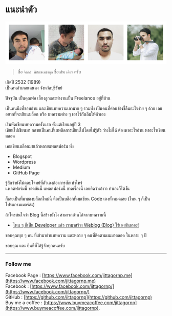 # แนะนำตัว

![](/about/my-photos.png) 

> ชื่อ `จิตกร พิทักษ์เมธากุล` ชื่อเล่น `เดียร์` ครับ   
  
เกิดปี 2532 (1989)  
เป็นคนอำเภอแคนดง จังหวัดบุรีรัมย์  

ปัจจุบัน เป็นคุณพ่อ เลี้ยงลูกและทำงานเป็น Freelance อยู่ที่บ้าน
  
เป็นคนนึงที่ชอบอ่าน และเขียนบทความเอามาก ๆ รวมทั้ง เป็นคนที่ค่อนข้างขี้ลืมอะไรง่าย ๆ ด้วย เลยอยากที่จะเขียนบล็อก หรือ บทความต่าง ๆ เอาไว้กันลืมให้ตัวเอง  
  
เริ่มหัดเขียนบทความครั้งแรก ตั้งแต่เรียนอยู่ปี 3   
เขียนไปเขียนมา กลายเป็นคนที่เสพติดการเขียนไปโดยไม่รู้ตัว  ว่างไม่ได้ ต้องหาอะไรอ่าน หาอะไรเขียนตลอด  

เคยเขียนบล็อกมาแล้วหลายแพลตฟอร์ม ทั้ง  
- Blogspot
- Wordpress
- Medium
- GitHub Page

รู้สึกว่ายังไม่ตอบโจทย์ที่ตัวเองต้องการสักเท่าไหร่   
แพลตฟอร์มนี้ ขาดอันนี้ แพลตฟอร์มนี้ ขาดเรื่องนี้ เลยคิดว่าเอ้าาา ทำเองก็ได้งั้น   
  
ก็เลยเป็นที่มาของบล็อกใหม่นี้ คือเป็นบล็อกที่ผมเขียน Code เองทั้งหมดเลย (ไหน ๆ ก็เป็นโปรแกรมเมอร์ล่ะ)   

ถ้าใครสนใจว่า Blog นี้สร้างยังไง สามารถอ่านได้จากบทความนี้

- [ไหน ๆ ก็เป็น Developer แล้ว เรามาสร้าง Weblog (Blog) ใช้เองกันเถอะ!](/blog/lets-make-your-blog/)
  
ขอบคุณทุก ๆ คน ที่เข้ามาอ่านบทความ และหลาย ๆ คนที่ติดตามผมมาตลอด ในหลาย ๆ ปี   
  
ขอบคุณ และ ยินดีที่ได้รู้จักทุกคนครับ   

---

### Follow me 

Facebook Page : [https://www.facebook.com/jittagornp.me](https://www.facebook.com/jittagornp.me)    
Facebook : [https://www.facebook.com/jittagornp/](https://www.facebook.com/jittagornp/)  
GitHub : [https://github.com/jittagornp](https://github.com/jittagornp)  
Buy me a coffee : [https://www.buymeacoffee.com/jittagornp](https://www.buymeacoffee.com/jittagornp). 





